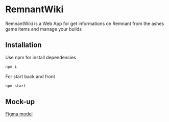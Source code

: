 # RemnantWiki

RemnantWiki is a Web App for get informations on Remnant from the ashes game items and manage your builds

## Installation

Use npm for install dependencies

```bash
npm i
```

For start back and front

```bash
npm start
```

## Mock-up

[Figma model](https://www.figma.com/file/AGeAX3HVhKHLsmz7bdQ9za/RemnantWiki?type=design&node-id=101-135&t=DA4jrxcGG8d0YIvg-0)
